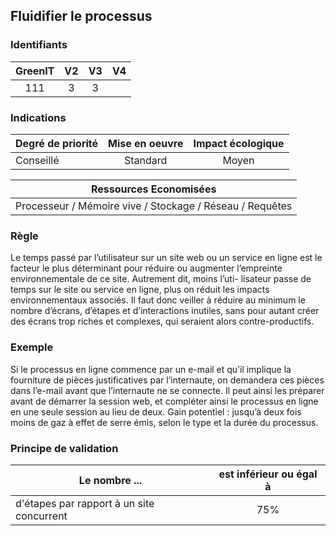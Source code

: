 ## Fluidifier le processus

### Identifiants

| GreenIT |  V2  |  V3  |  V4  |
|:-------:|:----:|:----:|:----:|
|   111   | 3  | 3  |      |

### Indications

| Degré de priorité |      Mise en oeuvre       |  Impact écologique    | 
|-------------------|:-------------------------:|:---------------------:|
| Conseillé         | Standard                  | Moyen                 | 


|Ressources Economisées                                      |
|:----------------------------------------------------------:|
|Processeur / Mémoire vive / Stockage / Réseau / Requêtes    |

### Règle

Le temps passé par l’utilisateur sur un site web ou un service en ligne est le facteur le plus déterminant pour réduire ou augmenter l’empreinte environnementale de ce site. Autrement dit, moins l’uti- lisateur passe de temps sur le site ou service en ligne, plus on réduit les impacts environnementaux associés.
Il faut donc veiller à réduire au minimum le nombre d’écrans, d’étapes et d’interactions inutiles, sans pour autant créer des écrans trop riches et complexes, qui seraient alors contre-productifs.

### Exemple

Si le processus en ligne commence par un e-mail et qu’il implique la fourniture de pièces justificatives par l’internaute, on demandera ces pièces dans l’e-mail avant que l’internaute ne se connecte. Il peut ainsi les préparer avant de démarrer la session web, et compléter ainsi le processus en ligne en une seule session au lieu de deux.
Gain potentiel : jusqu’à deux fois moins de gaz à effet de serre émis, selon le type et la durée du processus.

### Principe de validation

| Le nombre ...     | est inférieur ou égal à   |  
|-------------------|:-------------------------:|
| d'étapes par rapport à un site concurrent |   75%   |
